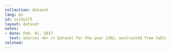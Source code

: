 ```yaml
---
collection: dataset
lang: en
id: sciho175
layout: dataset
notes: 
- date: Feb. 01, 2017
  text: Sources <br /> Dataset for the year 1392, exctracted from table 28-1 on page 68, <a href='http&#58;//www.amar.org.ir/Portals/0/Files/fulltext/1392/n_ahdkhsh_92.pdf'>  the results of surveys of expenditure and income of urban households in 1392.<a> <br/> Dataset for the year 1391, exctracted from table 28-1 on page 68, <a href='http&#58;//www.amar.org.ir/Portals/0/Files/fulltext/1391/n_hdsh_91.pdf'> the results of surveys of expenditure and income of urban households in 1391. <a> <br/> Dataset for the year 1390, exctracted from table 28-1 on page 66, <a href='http&#58;//www.amar.org.ir/Portals/0/Files/fulltext/1390/n_hdsh_90.pdf'> the results of surveys of expenditure and income of urban households in 1390. <a> <br/> Dataset for the year 1389, exctracted from table 28-1 on page 70, <a href='http&#58;//www.amar.org.ir/Portals/0/Files/abstract/1389/n_h_sh89.pdf'> the results of surveys of expenditure and income of urban households in 1389. <a> <br/> Dataset for the year 1388, exctracted from table 28-1 on page 70, <a href='http&#58;//www.amar.org.ir/Portals/0/Files/abstract/1388/n_h_sh88.pdf'> the results of surveys of expenditure and income of urban households in 1388. <a> <br/> Dataset for the year 1387, exctracted from the  <a href='http&#58;//www.amar.sci.org.ir/Detail.aspx?Ln=F&no=264869&S=SS'> official website of the Statistical Center of Iran. <a> <br/> Dataset for the year 1386, exctracted from the <a href='http&#58;//www.amar.sci.org.ir/Detail.aspx?Ln=F&no=262506&S=SS'> official website of the Statistical Center of Iran.<a>
related:
---
```

